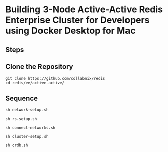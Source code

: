 # Building 3-Node Active-Active Redis Enterprise Cluster for Developers using Docker Desktop for Mac


## Steps

## Clone the Repository

```
git clone https://github.com/collabnix/redis
cd redis/ee/active-active/
```


## Sequence

```
sh network-setup.sh
```


```
sh rs-setup.sh
```

```
sh connect-networks.sh
```


```
sh cluster-setup.sh
```

```
sh crdb.sh
```
